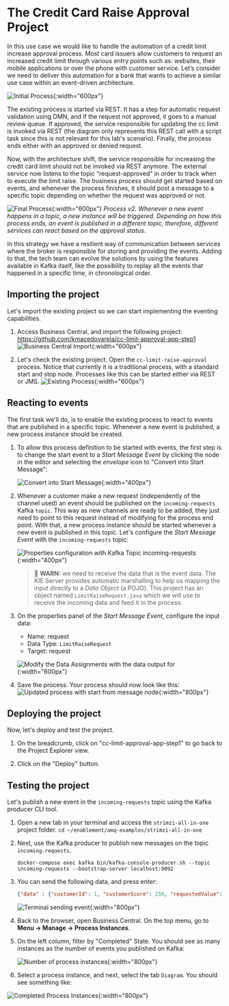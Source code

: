 # The Credit Card Raise Approval Project

In this use case we would like to handle the automation of a credit limit increase approval process. Most card issuers allow customers to request an increased credit limit through various entry points such as: websites, their mobile applications or over the phone with customer service. Let’s consider we need to deliver this automation for a bank that wants to achieve a similar use case within an event-driven architecture.

![Initial Process](../images/business_automation/bam_kafka/initial-process.png){:width="600px"}

The existing process is started via REST. It has a step for automatic request validation using DMN, and if the request not approved, it goes to a manual review queue. If approved, the service responsible for updating the cc limit is invoked via REST (the diagram only represents this REST call with a script task since this is not relevant for this lab's scenario). Finally, the process ends either with an approved or denied request.

Now, with the architecture shift, the service responsible for increasing the credit card limit should not be invoked via REST anymore. The external service now listens to the topic “request-approved” in order to track when to execute the limit raise. The business process should get started based on events, and whenever the process finishes, it should post a message to a specific topic depending on whether the request was approved or not.

![Final Process](../images/business_automation/bam_kafka/final-process.png){:width="600px"}
*Process v2. Whenever a new event happens in a topic, a new instance will be triggered. Depending on how this process ends, an event is published in a different topic, therefore, different services can react based on the approval status*.

In this strategy we have a resilient way of communication between services where the broker is responsible for storing and providing the events. Adding to that, the tech team can evolve the solutions by using the features available in Kafka itself, like the possibility to replay all the events that happened in a specific time, in chronological order.

## Importing the project

Let's import the existing project so we can start implementing the eventing capabilities.

1. Access Business Central, and import the following project: https://github.com/kmacedovarela/cc-limit-approval-app-step1
  ![Business Central Import](../images/business_automation/bam_kafka/bc-import-project.png){:width="600px"}

1. Let's check the existing project. Open the `cc-limit-raise-approval` process. Notice that currently it is a traditional process, with a standard start and stop node. Processes like this can be started either via REST or JMS.
  ![Existing Process](../images/business_automation/bam_kafka/bc-start-process.png){:width="600px"}

## Reacting to events

The first task we'll do, is to enable the existing process to react to events that are published in a specific topic. Whenever a new event is published, a new process instance should be created.

1. To allow this process definition to be started with events, the first step is to change the start event to a *Start Message Event* by clicking the node in the editor and selecting the *envelope* icon to "Convert into Start Message":

    ![Convert into Start Message](../images/business_automation/bam_kafka/bc-convert-start-event.png){:width="400px"}

1. Whenever a customer make a new request (independently of the channel used) an event should be published on the `incoming-requests` Kafka `topic`. This way as new channels are ready to be added, they just need to point to this request instead of modifying for the process end point. With that, a new process instance should be started whenever a new event is published in this topic. Let's configure the *Start Message Event* with the `incoming-requests` topic:
   
    ![Properties configuration with Kafka Topic incoming-requests](../images/business_automation/bam_kafka/bc-start-message-config.png){:width="400px"}

    >🚧  **WARN:** we need to receive the data that is the event data. The KIE Server provides automatic marshalling to help us mapping the input directly to a *Data Object* (a POJO). This project has an object named `LimitRaiseRequest.java` which we will use to receive the incoming data and feed it in the process.

1. On the properties panel of the *Start Message Event*, configure the input data:

    * Name: request
    * Data Type: `LimitRaiseRequest`
    * Target: request

    ![Modify the Data Assignments with the data output for ](../images/business_automation/bam_kafka/bc-start-msg-parameters.png){:width="600px"}

1. Save the process. Your process should now look like this:
  ![Updated process with start from message node](../images/business_automation/bam_kafka/bc-process-step1.png){:width="800px"}

## Deploying the project

Now, let's deploy and test the project.

1. On the breadcrumb, click on "cc-limit-approval-app-step1" to go back to the Project Explorer view.

1. Click on the "Deploy" button.

## Testing the project

Let's publish a new event in the `incoming-requests` topic using the Kafka producer CLI tool.

1. Open a new tab in your terminal and access the `strimzi-all-in-one` project folder.
  `cd ~/enablement/amq-examples/strimzi-all-in-one`
  
2. Next, use the Kafka producer to publish new messages on the topic `incoming-requests`.

    ```shell
    docker-compose exec kafka bin/kafka-console-producer.sh --topic incoming-requests --bootstrap-server localhost:9092
    ```

3. You can send the following data, and press enter:

    ```json
    {"data" : {"customerId": 1, "customerScore": 250, "requestedValue":1500}}
    ```
  
    ![Terminal sending event](../images/business_automation/bam_kafka/terminal-send-event.png){:width="800px"}

4. Back to the browser, open Business Central. On the top menu, go to **Menu -> Manage -> Process Instances**.

5. On the left column, filter by "Completed" State. You should see as many instances as the number of events you published on Kafka:

    ![Number of process instances](../images/business_automation/bam_kafka/bc-lab-one-process-instances.png){:width="800px"}

6. Select a process instance, and next, select the tab `Diagram`. You should see something like:

  ![Completed Process Instances](../images/business_automation/bam_kafka/bc-lab-one-completed-process-instance-diagram.png){:width="800px"}
